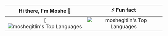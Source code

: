 Hi there, I'm Moshe 👋     | ⚡ Fun fact
:-------------------------:|:-------------------------:
[![moshegitlin's Top Languages](https://github-readme-stats.vercel.app/api/top-langs/?username=moshegitlin&theme=tokyonight&show_icons=true&hide_border=true&layout=compact) |![moshegitlin's Top Languages](https://github-readme-stats.vercel.app/api/top-langs/?username=moshegitlin&theme=tokyonight&show_icons=true&hide_border=true&layout=compact)  

